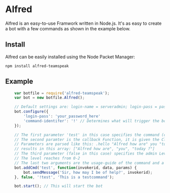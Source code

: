 # Alfred
Alfred is an easy-to-use Framwork written in Node.js.
It's as easy to create a bot with a few commands as shown in the example below.

## Install
Alfred can be easily installed using the Node Packet Manager:

`npm install alfred-teamspeak`

## Example
```javascript
	var botfile = require('alfred-teamspeak');
	var bot = new botfile.Alfred();

	// Default settings are: login-name = serveradmin; login-pass = password;
	bot.configure({
		'login-pass': 'your_password_here'
		'command-identifer': '!' // Determines what will trigger the bot to check through the commands
	});

	// The first parameter 'test' in this case specifies the command (careful)
	// The second paramter is the callback Function, it is given the Client-ID of the User, the other User-specific data and parameters that the user entered
	// Parameters are parsed like this: .hello "Alfred how are" you "today ?"
	// results in this array: ["Alfred how are", "you", "today ?"]
	// The third parameter (false in this case) specifies the admin Level required
	// The level reaches from 0-2
	// The last two arguments are the usage-guide of the command and a description
	bot.addCmd('test', function(invokerid, data, params) {
		bot.sendMessage('Sir, how may I be of help?', invokerid);
	}, false, '!test', 'This is a testcommand');

	bot.start(); // This will start the bot
```
